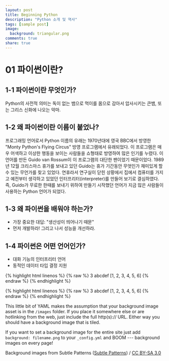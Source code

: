 ```yaml
---
layout: post
title: Beginning Python
description: "Python 소개 및 역사"
tags: [sample post]
image:
  background: triangular.png
comments: true
share: true
---
```


# 01 파이썬이란?

## 1-1 파이썬이란 무엇인가?
Python의 사전적 의미는 독이 없는 뱀으로 먹이를 몸으로 감아서 압사시키는 큰뱀, 또는 그리스 신화에 나오는 악마.

## 1-2 왜 파이썬이란 이름이 붙었나?
프로그래밍 언어로서 Python 이름의 유래는 1970년대에 영국 BBC에서 방영한 "Monty Python's Flying Circus" 방영 프로그램에서 유래되었다. 이 프로그램은 매우 어색하고 이상한 행동을 보이는 사람들을 쇼형태로 방영하여 많은 인기를 누렸다.
이 언어를 만든 Guido van Rossum이 이 프로그램의 대단한 팬이었기 때문이었다.
1989년 12월 크리스마스 휴가를 보내고 있던 Guido는 휴가 기간동안 무엇인가 재미있게 할 수 있는 무언가를 찾고 있었다.
연휴라서 연구실이 닫힌 상황에서 집에서 컴퓨터를 가지고 예전부터 생각하고 있었던 인터프리터(interpreter)를 만들어 보기로 결심하였다.
즉, Guido가 무료한 한때를 보내기 위하여 만들기 시작했던 언어가 지금 많은 사람들이 사용하는 Python 언어가 되었다.

## 1-3 왜 파이썬을 배워야 하는가?
- 가장 중요한 대답: "생산성이 띄어나기 때문"
- 먼저 개발하라! 그리고 나서 성능을 개선하라.

## 1-4 파이썬은 어떤 언어인가?
- 대화 기능의 인터프리터 언어
- 동적인 데이터 타입 결정 지원

{% highlight html linenos %}
{% raw %}
3
abcdef
[1, 2, 3, 4, 5, 6]
{% endraw %}
{% endhighlight %}


{% highlight html linenos %}
{% raw %}
3
abcdef
[1, 2, 3, 4, 5, 6]
{% endraw %}
{% endhighlight %}

This little bit of YAML makes the assumption that your background image asset is in the `/images` folder. If you place it somewhere else or are hotlinking from the web, just include the full http(s):// URL. Either way you should have a background image that is tiled.

If you want to set a background image for the entire site just add `background: filename.png` to your `_config.yml` and BOOM --- background images on every page!

<div xmlns:cc="http://creativecommons.org/ns#" xmlns:dct="http://purl.org/dc/terms/" about="http://subtlepatterns.com" class="notice">Background images from <span property="dct:title">Subtle Patterns</span> (<a rel="cc:attributionURL" property="cc:attributionName" href="http://subtlepatterns.com">Subtle Patterns</a>) / <a rel="license" href="http://creativecommons.org/licenses/by-sa/3.0/">CC BY-SA 3.0</a></div>
